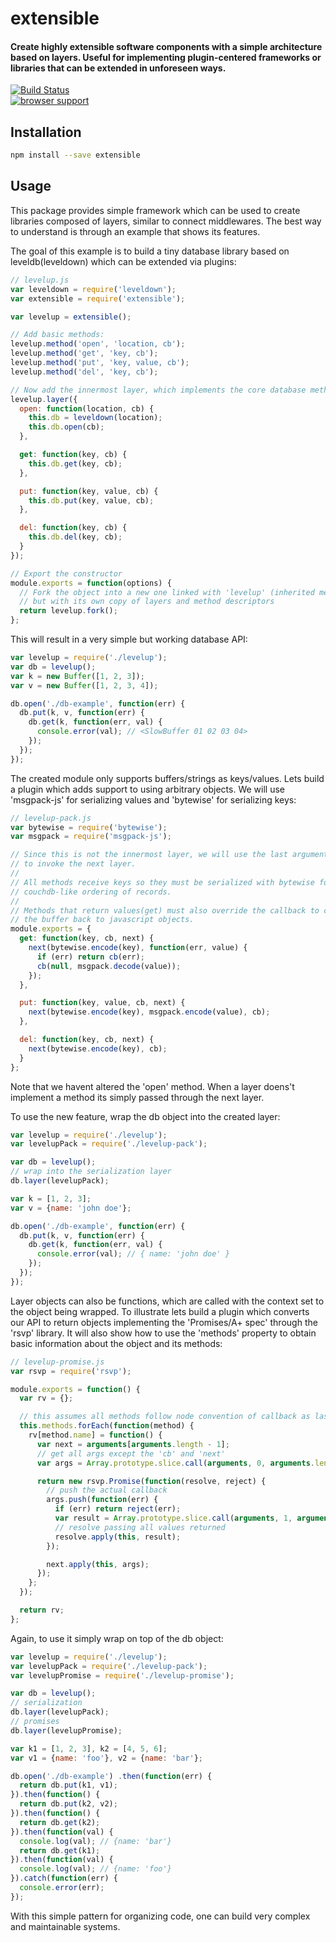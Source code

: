 # extensible

#### Create highly extensible software components with a simple architecture based on layers. Useful for implementing plugin-centered frameworks or libraries that can be extended in unforeseen ways.

[![Build Status](https://travis-ci.org/tarruda/node-extensible.png)](https://travis-ci.org/tarruda/node-extensible)
<br>
[![browser support](https://ci.testling.com/tarruda/node-extensible.png)](https://ci.testling.com/tarruda/node-extensible)


## Installation

```sh
npm install --save extensible
```

## Usage

This package provides simple framework which can be used to create libraries
composed of layers, similar to connect middlewares. The best way to understand
is through an example that shows its features.

The goal of this example is to build a tiny database library based on
leveldb(leveldown) which can be extended via plugins:

```js
// levelup.js
var leveldown = require('leveldown');
var extensible = require('extensible');

var levelup = extensible();

// Add basic methods:
levelup.method('open', 'location, cb');
levelup.method('get', 'key, cb');
levelup.method('put', 'key, value, cb');
levelup.method('del', 'key, cb');

// Now add the innermost layer, which implements the core database methods:
levelup.layer({
  open: function(location, cb) {
    this.db = leveldown(location);
    this.db.open(cb);
  },

  get: function(key, cb) {
    this.db.get(key, cb);
  },

  put: function(key, value, cb) {
    this.db.put(key, value, cb);
  },

  del: function(key, cb) {
    this.db.del(key, cb);
  }
});

// Export the constructor
module.exports = function(options) {
  // Fork the object into a new one linked with 'levelup' (inherited methods)
  // but with its own copy of layers and method descriptors
  return levelup.fork();
};
```

This will result in a very simple but working database API:

```js
var levelup = require('./levelup');
var db = levelup();
var k = new Buffer([1, 2, 3]);
var v = new Buffer([1, 2, 3, 4]);

db.open('./db-example', function(err) {
  db.put(k, v, function(err) {
    db.get(k, function(err, val) {
      console.error(val); // <SlowBuffer 01 02 03 04>
    });
  });
});
```

The created module only supports buffers/strings as keys/values. Lets build a
plugin which adds support to using arbitrary objects.  We will use 'msgpack-js'
for serializing values and 'bytewise' for serializing keys:

```js
// levelup-pack.js
var bytewise = require('bytewise');
var msgpack = require('msgpack-js');

// Since this is not the innermost layer, we will use the last argument, 'next'
// to invoke the next layer.
//
// All methods receive keys so they must be serialized with bytewise for a
// couchdb-like ordering of records.
//
// Methods that return values(get) must also override the callback to convert
// the buffer back to javascript objects.
module.exports = {
  get: function(key, cb, next) {
    next(bytewise.encode(key), function(err, value) {
      if (err) return cb(err);
      cb(null, msgpack.decode(value));
    });
  },

  put: function(key, value, cb, next) {
    next(bytewise.encode(key), msgpack.encode(value), cb);
  },

  del: function(key, cb, next) {
    next(bytewise.encode(key), cb);
  }
};
```

Note that we havent altered the 'open' method. When a layer doens't implement a
method its simply passed through the next layer.

To use the new feature, wrap the db object into the created layer:

```js
var levelup = require('./levelup');
var levelupPack = require('./levelup-pack');

var db = levelup();
// wrap into the serialization layer
db.layer(levelupPack);

var k = [1, 2, 3];
var v = {name: 'john doe'};

db.open('./db-example', function(err) {
  db.put(k, v, function(err) {
    db.get(k, function(err, val) {
      console.error(val); // { name: 'john doe' }
    });
  });
});
```

Layer objects can also be functions, which are called with the context set to
the object being wrapped. To illustrate lets build a plugin which converts our
API to return objects implementing the 'Promises/A+ spec' through the 'rsvp'
library. It will also show how to use the 'methods' property to obtain basic
information about the object and its methods:


```js
// levelup-promise.js
var rsvp = require('rsvp');

module.exports = function() {
  var rv = {};

  // this assumes all methods follow node convention of callback as last arg
  this.methods.forEach(function(method) {
    rv[method.name] = function() {
      var next = arguments[arguments.length - 1];
      // get all args except the 'cb' and 'next'
      var args = Array.prototype.slice.call(arguments, 0, arguments.length - 2);

      return new rsvp.Promise(function(resolve, reject) {
        // push the actual callback
        args.push(function(err) {
          if (err) return reject(err);
          var result = Array.prototype.slice.call(arguments, 1, arguments.length);
          // resolve passing all values returned
          resolve.apply(this, result);
        });

        next.apply(this, args);
      });
    };
  });

  return rv;
};
```

Again, to use it simply wrap on top of the db object:

```js
var levelup = require('./levelup');
var levelupPack = require('./levelup-pack');
var levelupPromise = require('./levelup-promise');

var db = levelup();
// serialization
db.layer(levelupPack);
// promises
db.layer(levelupPromise);

var k1 = [1, 2, 3], k2 = [4, 5, 6];
var v1 = {name: 'foo'}, v2 = {name: 'bar'};

db.open('./db-example') .then(function(err) {
  return db.put(k1, v1);
}).then(function() {
  return db.put(k2, v2);
}).then(function() {
  return db.get(k2);
}).then(function(val) {
  console.log(val); // {name: 'bar'}
  return db.get(k1);
}).then(function(val) {
  console.log(val); // {name: 'foo'}
}).catch(function(err) {
  console.error(err);
});
```

With this simple pattern for organizing code, one can build very complex and
maintainable systems.
